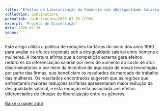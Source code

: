 ```yaml
---
title: "Efeitos da Liberalização do Comércio sob aDesigualdade Salarial entre Gêneros"
collection: publications
permalink: /publication/2020-07-26-LCGWG
excerpt: 'Projeto de Dissertação'
date: 2020-07-26
venue: ''
---
```


Este artigo utiliza a política de reduções tarifárias do início dos anos 1990 para avaliar os efeitos
regionais sob a desigualdade salarial entre homens e mulheres. A literatura afirma que a competição 
externa gera efeitos redutores da diferenciação salarial por meio do aumento do custo de atos discriminatórios
e por meio da incentivo  de aquisição de novas tecnologias por parte das firmas, que beneficiam os resultados de
mercado de trabalho das mulheres. Os resultados encontrados sugerem que as regiões que enfrentaram maiores reduções 
tarifárias apresentaram maior redução da desigualdade salarial, e esta redução está associada aos efeitos diferenciados 
do choque de liberalização entre os gêneros.

[Baixe o paper aqui](https://github.com/pedrohcrocha/pedrohcrocha.github.io/blob/master/files/LCGWG.pdf)

